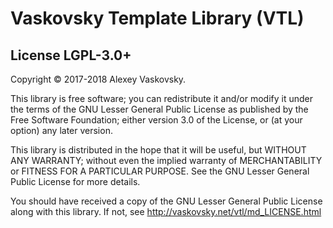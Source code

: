 # Vaskovsky Template Library (VTL)

## License LGPL-3.0+

Copyright © 2017-2018 Alexey Vaskovsky.

This library is free software; you can redistribute it and/or
modify it under the terms of the GNU Lesser General Public
License as published by the Free Software Foundation; either
version 3.0 of the License, or (at your option) any later version.

This library is distributed in the hope that it will be useful,
but WITHOUT ANY WARRANTY; without even the implied warranty of
MERCHANTABILITY or FITNESS FOR A PARTICULAR PURPOSE. See the GNU
Lesser General Public License for more details.

You should have received a copy of the GNU Lesser General Public
License along with this library. If not, see
<http://vaskovsky.net/vtl/md_LICENSE.html>
